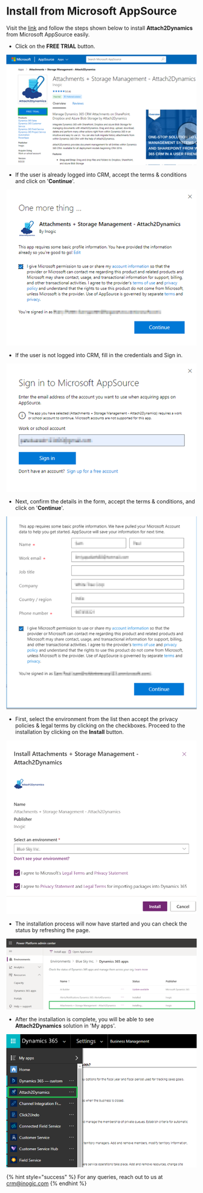 # Install from Microsoft AppSource

Visit the [link](https://appsource.microsoft.com/en-us/product/dynamics-365/inogic.a25a8d99-d517-734c-b754-6d7f0a82d7b6) and follow the steps shown below to install **Attach2Dynamics** from Microsoft AppSource easily.

* Click on the **FREE TRIAL** button.

![](<../../.gitbook/assets/6 (6).png>)

* If the user is already logged into CRM, accept the terms & conditions and click on '**Continue**'.

![](<../../.gitbook/assets/7 (8).png>)

* If the user is not logged into CRM, fill in the credentials and Sign in.

![](<../../.gitbook/assets/8 (7) (1).png>)

* Next, confirm the details in the form, accept the terms & conditions, and click on '**Continue**'.

![](../../.gitbook/assets/SS.png)

* First, select the environment from the list then accept the privacy policies & legal terms by clicking on the checkboxes. Proceed to the installation by clicking on the **Install** button.

![](<../../.gitbook/assets/1 (292).png>)

* The installation process will now have started and you can check the status by refreshing the page.

![](<../../.gitbook/assets/2 (61).png>)

* After the installation is complete, you will be able to see **Attach2Dynamics** solution in 'My apps'.

![](<../../.gitbook/assets/12 (1) (1).png>)

{% hint style="success" %}
For any queries, reach out to us at [crm@inogic.com](mailto:crm@inogic.com)
{% endhint %}
